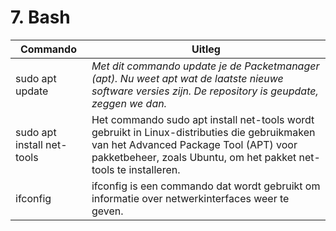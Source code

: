 # 7. Bash

Commando | Uitleg
--- | ---
sudo apt update | _Met dit commando update je de Packetmanager (apt). Nu weet apt wat de laatste nieuwe software versies zijn. De repository is geupdate, zeggen we dan._
sudo apt install net-tools | Het commando sudo apt install net-tools wordt gebruikt in Linux-distributies die gebruikmaken van het Advanced Package Tool (APT) voor pakketbeheer, zoals Ubuntu, om het pakket net-tools te installeren.
ifconfig | ifconfig is een commando dat wordt gebruikt om informatie over netwerkinterfaces weer te geven. 
